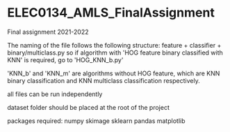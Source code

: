 # ELEC0134_AMLS_FinalAssignment
Final assignment 2021-2022

The naming of the file follows the following structure:
feature + classifier + binary/multiclass.py
so if algorithm with 'HOG feature binary classified with KNN' is required, go to 'HOG_KNN_b.py'

'KNN_b' and 'KNN_m' are algorithms without HOG feature, which are KNN binary classification and KNN multiclass classification respectively.

all files can be run independently

dataset folder should be placed at the root of the project


packages required:
  numpy
  skimage
  sklearn
  pandas
  matplotlib
